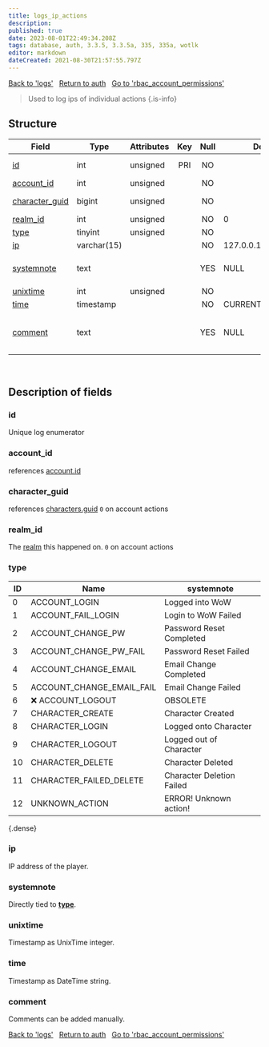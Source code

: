 ```yaml
---
title: logs_ip_actions
description: 
published: true
date: 2023-08-01T22:49:34.208Z
tags: database, auth, 3.3.5, 3.3.5a, 335, 335a, wotlk
editor: markdown
dateCreated: 2021-08-30T21:57:55.797Z
---
```


<a href="https://trinitycore.info/en/database/335/auth/logs" class="mt-5 v-btn v-btn--depressed v-btn--flat v-btn--outlined theme--light v-size--default darkblue--text text--lighten-3"><span class="v-btn__content"><i aria-hidden="true" class="v-icon notranslate v-icon--left mdi mdi-arrow-left theme--light"></i><span>Back to 'logs'</span></span></a>&nbsp;&nbsp;&nbsp;<a href="https://trinitycore.info/en/database/335/auth/home" class="mt-5 v-btn v-btn--depressed v-btn--flat v-btn--outlined theme--light v-size--default darkblue--text text--lighten-3"><span class="v-btn__content"><i aria-hidden="true" class="v-icon notranslate v-icon--left mdi mdi-home-outline theme--light"></i><span>Return to auth</span></span></a>&nbsp;&nbsp;&nbsp;<a href="https://trinitycore.info/en/database/335/auth/rbac_account_permissions" class="mt-5 v-btn v-btn--depressed v-btn--flat v-btn--outlined theme--light v-size--default darkblue--text text--lighten-3"><span class="v-btn__content"><span>Go to 'rbac_account_permissions'</span><i aria-hidden="true" class="v-icon notranslate v-icon--right mdi mdi-arrow-right theme--light"></i></span></a>

> Used to log ips of individual actions
{.is-info}


## Structure

| Field | Type | Attributes | Key | Null | Default | Extra | Comment |
| --- | --- | --- | :---: | :---: | --- | --- | --- |
| [id](#id) | int | unsigned | PRI | NO |  | auto_increment | Unique Identifier |
| [account_id](#account_id) | int | unsigned |  | NO |  |  | Account ID |
| [character_guid](#character_guid) | bigint | unsigned |  | NO |  |  | Character Guid |
| [realm_id](#realm_id) | int | unsigned |  | NO | 0 |  | Realm ID |
| [type](#type) | tinyint | unsigned |  | NO |  |  |  |
| [ip](#ip) | varchar(15) |  |  | NO | 127.0.0.1 |  |  |
| [systemnote](#systemnote) | text |  |  | YES | NULL |  | Notes inserted by system |
| [unixtime](#unixtime) | int | unsigned |  | NO |  |  | Unixtime |
| [time](#time) | timestamp |  |  | NO | CURRENT_TIMESTAMP | DEFAULT_GENERATED | Timestamp |
| [comment](#comment) | text |  |  | YES | NULL |  | Allows users to add a comment |
&nbsp;
## Description of fields

### id
Unique log enumerator
&nbsp;

### account_id
references [account.id](../auth/account#id)
&nbsp;

### character_guid
references [characters.guid](../characters/characters#guid)
`0` on account actions
&nbsp;

### realm_id
The [realm](../auth/realmlist#id) this happened on.
`0` on account actions
&nbsp;

### type
| ID | Name | systemnote |
|----|------|---------|
| 0 | ACCOUNT_LOGIN | Logged into WoW |
| 1 | ACCOUNT_FAIL_LOGIN | Login to WoW Failed |
| 2 | ACCOUNT_CHANGE_PW | Password Reset Completed |
| 3 | ACCOUNT_CHANGE_PW_FAIL | Password Reset Failed |
| 4 | ACCOUNT_CHANGE_EMAIL | Email Change Completed |
| 5 | ACCOUNT_CHANGE_EMAIL_FAIL | Email Change Failed |
| 6 | :x: ACCOUNT_LOGOUT | OBSOLETE |
| 7 | CHARACTER_CREATE | Character Created |
| 8 | CHARACTER_LOGIN | Logged onto Character |
| 9 | CHARACTER_LOGOUT | Logged out of Character |
| 10 | CHARACTER_DELETE | Character Deleted |
| 11 | CHARACTER_FAILED_DELETE | Character Deletion Failed |
| 12 | UNKNOWN_ACTION | ERROR! Unknown action! |
{.dense}

### ip
IP address of the player.
&nbsp;

### systemnote
Directly tied to [**type**](#type).
&nbsp;

### unixtime
Timestamp as UnixTime integer.
&nbsp;

### time
Timestamp as DateTime string.
&nbsp;

### comment
Comments can be added manually.
&nbsp;

<a href="https://trinitycore.info/en/database/335/auth/logs" class="mt-5 v-btn v-btn--depressed v-btn--flat v-btn--outlined theme--light v-size--default darkblue--text text--lighten-3"><span class="v-btn__content"><i aria-hidden="true" class="v-icon notranslate v-icon--left mdi mdi-arrow-left theme--light"></i><span>Back to 'logs'</span></span></a>&nbsp;&nbsp;&nbsp;<a href="https://trinitycore.info/en/database/335/auth/home" class="mt-5 v-btn v-btn--depressed v-btn--flat v-btn--outlined theme--light v-size--default darkblue--text text--lighten-3"><span class="v-btn__content"><i aria-hidden="true" class="v-icon notranslate v-icon--left mdi mdi-home-outline theme--light"></i><span>Return to auth</span></span></a>&nbsp;&nbsp;&nbsp;<a href="https://trinitycore.info/en/database/335/auth/rbac_account_permissions" class="mt-5 v-btn v-btn--depressed v-btn--flat v-btn--outlined theme--light v-size--default darkblue--text text--lighten-3"><span class="v-btn__content"><span>Go to 'rbac_account_permissions'</span><i aria-hidden="true" class="v-icon notranslate v-icon--right mdi mdi-arrow-right theme--light"></i></span></a>
